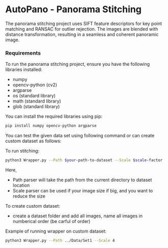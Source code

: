 # AutoPano - Panorama Stitching    
The panorama stitching project uses SIFT feature descriptors for key point matching and RANSAC for outlier rejection. The images are blended with distance transformation, resulting in a seamless and coherent panoramic image.     

### Requirements

To run the panorama stitching project, ensure you have the following libraries installed:

- numpy
- opencv-python (cv2)
- argparse
- os (standard library)
- math (standard library)
- glob (standard library)

You can install the required libraries using pip:

```bash
pip install numpy opencv-python argparse
```

You can test the given data set using following command or can create custom dataset as follows:    

To run stitching:    

```bash
python3 Wrapper.py --Path $your-path-to-dataset --Scale $scale-factor
```

Here, 
- Path parser will take the path from the current directory to dataset location    
- Scale parser can be used if your image size if big, and you want to reduce the size

To create custom dataset:    
- create a dataset folder and add all images, name all images in numberical order (be carful of order)    

Example of running wrapper on custom dataset:    
```bash
python3 Wrapper.py --Path ../Data/Set1 --Scale 4
```

